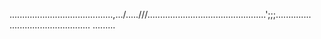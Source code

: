 .........................................,.../.....///...............................................';;;..............
................................
.........





